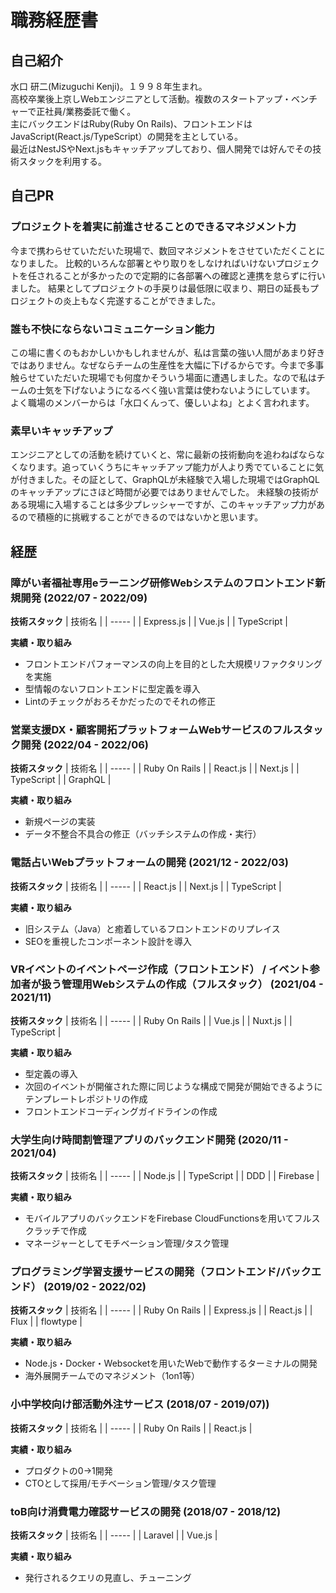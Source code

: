 # 職務経歴書
## 自己紹介
水口 研二(Mizuguchi Kenji)。１９９８年生まれ。  
高校卒業後上京しWebエンジニアとして活動。複数のスタートアップ・ベンチャーで正社員/業務委託で働く。  
主にバックエンドはRuby(Ruby On Rails)、フロントエンドはJavaScript(React.js/TypeScript）の開発を主としている。  
最近はNestJSやNext.jsもキャッチアップしており、個人開発では好んでその技術スタックを利用する。

## 自己PR
### プロジェクトを着実に前進させることのできるマネジメント力
今まで携わらせていただいた現場で、数回マネジメントをさせていただくことになりました。
比較的いろんな部署とやり取りをしなければいけないプロジェクトを任されることが多かったので定期的に各部署への確認と連携を怠らずに行いました。
結果としてプロジェクトの手戻りは最低限に収まり、期日の延長もプロジェクトの炎上もなく完遂することができました。

### 誰も不快にならないコミュニケーション能力
この場に書くのもおかしいかもしれませんが、私は言葉の強い人間があまり好きではありません。なぜならチームの生産性を大幅に下げるからです。今まで多事触らせていただいた現場でも何度かそういう場面に遭遇しました。なので私はチームの士気を下げないようになるべく強い言葉は使わないようにしています。
よく職場のメンバーからは「水口くんって、優しいよね」とよく言われます。

### 素早いキャッチアップ
エンジニアとしての活動を続けていくと、常に最新の技術動向を追わねばならなくなります。追っていくうちにキャッチアップ能力が人より秀でていることに気が付きました。その証として、GraphQLが未経験で入場した現場ではGraphQLのキャッチアップにさほど時間が必要ではありませんでした。
未経験の技術がある現場に入場することは多少プレッシャーですが、このキャッチアップ力があるので積極的に挑戦することができるのではないかと思います。


## 経歴
### 障がい者福祉専用eラーニング研修Webシステムのフロントエンド新規開発 (2022/07 - 2022/09)
**技術スタック**
| 技術名 |
| ----- |
| Express.js |
| Vue.js |
| TypeScript |

**実績・取り組み**
- フロントエンドパフォーマンスの向上を目的とした大規模リファクタリングを実施
- 型情報のないフロントエンドに型定義を導入
- Lintのチェックがおろそかだったのでそれの修正

### 営業支援DX・顧客開拓プラットフォームWebサービスのフルスタック開発 (2022/04 - 2022/06)
**技術スタック**
| 技術名 |
| ----- |
| Ruby On Rails |
| React.js |
| Next.js |
| TypeScript |
| GraphQL |

**実績・取り組み**
- 新規ページの実装
- データ不整合不具合の修正（バッチシステムの作成・実行）

### 電話占いWebプラットフォームの開発 (2021/12 - 2022/03)
**技術スタック**
| 技術名 |
| ----- |
| React.js |
| Next.js |
| TypeScript |

**実績・取り組み**
- 旧システム（Java）と癒着しているフロントエンドのリプレイス
- SEOを重視したコンポーネント設計を導入

### VRイベントのイベントページ作成（フロントエンド） / イベント参加者が扱う管理用Webシステムの作成（フルスタック） (2021/04 - 2021/11)
**技術スタック**
| 技術名 |
| ----- |
| Ruby On Rails |
| Vue.js |
| Nuxt.js |
| TypeScript |

**実績・取り組み**
- 型定義の導入
- 次回のイベントが開催された際に同じような構成で開発が開始できるようにテンプレートレポジトリの作成
- フロントエンドコーディングガイドラインの作成


### 大学生向け時間割管理アプリのバックエンド開発 (2020/11 - 2021/04)
**技術スタック**
| 技術名 |
| ----- |
| Node.js |
| TypeScript |
| DDD |
| Firebase |

**実績・取り組み**
- モバイルアプリのバックエンドをFirebase CloudFunctionsを用いてフルスクラッチで作成
- マネージャーとしてモチベーション管理/タスク管理

### プログラミング学習支援サービスの開発（フロントエンド/バックエンド） (2019/02 - 2022/02)
**技術スタック**
| 技術名 |
| ----- |
| Ruby On Rails |
| Express.js |
| React.js |
| Flux |
| flowtype |

**実績・取り組み**
- Node.js・Docker・Websocketを用いたWebで動作するターミナルの開発
- 海外展開チームでのマネジメント（1on1等）

### 小中学校向け部活動外注サービス (2018/07 - 2019/07))
**技術スタック**
| 技術名 |
| ----- |
| Ruby On Rails |
| React.js |

**実績・取り組み**
- プロダクトの0→1開発
- CTOとして採用/モチベーション管理/タスク管理

### toB向け消費電力確認サービスの開発 (2018/07 - 2018/12)
**技術スタック**
| 技術名 |
| ----- |
| Laravel |
| Vue.js |

**実績・取り組み**
- 発行されるクエリの見直し、チューニング
